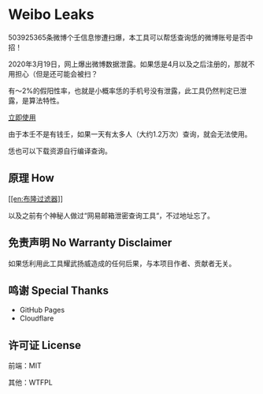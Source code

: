 # Weibo Leaks

503925365条微博个壬信息惨遭扫爆，本工具可以帮恁查询恁的微博账号是否中招！

2020年3月19日，网上爆出微博数据泄露。如果恁是4月以及之后注册的，那就不用担心（但是还可能会被扫？

有～2%的假阳性率，也就是小概率恁的手机号没有泄露，此工具仍然判定已泄露，是算法特性。

[立即使用](https://esuadmin.github.io/weibo-leaks/)

由于本壬不是有钱壬，如果一天有太多人（大约1.2万次）查询，就会无法使用。

恁也可以下载资源自行编译查询。

## 原理 How

[\[\[en:布隆过滤器\]\]](https://en.wikipedia.org/wiki/Bloom_filter)

以及之前有个神秘人做过“网易邮箱泄密查询工具“，不过地址忘了。

## 免责声明 No Warranty Disclaimer

如果恁利用此工具耀武扬威造成的任何后果，与本项目作者、贡献者无关。

## 鸣谢 Special Thanks

- GitHub Pages
- Cloudflare

## 许可证 License

前端：MIT

其他：WTFPL
